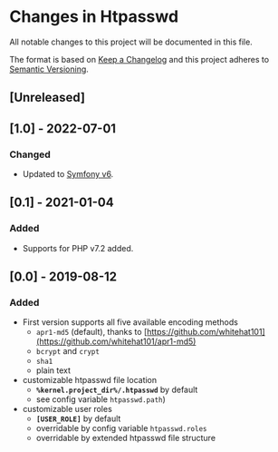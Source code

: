 # Changes in Htpasswd

All notable changes to this project will be documented in this file.

The format is based on [Keep a Changelog](http://keepachangelog.com/) and this project adheres to [Semantic Versioning](http://semver.org/).

## [Unreleased]

## [1.0] - 2022-07-01

### Changed
- Updated to [Symfony v6](https://symfony.com/releases/6.0).

## [0.1] - 2021-01-04

### Added
- Supports for PHP v7.2 added.

## [0.0] - 2019-08-12

### Added
- First version supports all five available encoding methods
  - `apr1-md5` (default), thanks to [https://github.com/whitehat101](https://github.com/whitehat101/apr1-md5)
  - `bcrypt` and `crypt`
  - `sha1`
  - plain text
- customizable htpasswd file location
  - **`%kernel.project_dir%/.htpasswd`** by default
  - see config variable `htpasswd.path`)
- customizable user roles
  - **`[USER_ROLE]`** by default 
  - overridable by config variable `htpasswd.roles`
  - overridable by extended htpasswd file structure 
